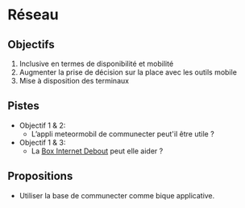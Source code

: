 
Réseau
===

## Objectifs

1. Inclusive en termes de disponibilité et mobilité
2. Augmenter la prise de décision sur la place avec les outils mobile
3. Mise à disposition des terminaux

## Pistes

- Objectif 1 & 2:
  - L’appli meteormobil de communecter peut'il être utile ?
- Objectif 1 & 3:
  - La [Box Internet Debout](https://wiki.nuitdebout.fr/wiki/Box_Internet_Debout) peut elle aider ?

## Propositions

- Utiliser la base de communecter comme bique applicative.

